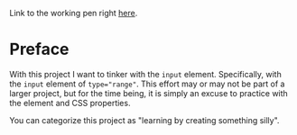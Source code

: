 Link to the working pen right [here](https://codepen.io/borntofrappe/full/xzvKGp/).

# Preface

With this project I want to tinker with the `input` element. Specifically, with the `input` element of `type="range"`. This effort may or may not be part of a larger project, but for the time being, it is simply an excuse to practice with the element and CSS properties.

You can categorize this project as "learning by creating something silly".